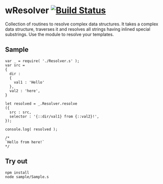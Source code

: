 
# wResolver [![Build Status](https://travis-ci.org/Wandalen/wResolver.svg?branch=master)](https://travis-ci.org/Wandalen/wResolver)

Collection of routines to resolve complex data structures. It takes a complex data structure, traverses it and resolves all strings having inlined special substrings. Use the module to resolve your templates.

## Sample

```
var _ = require( './Resolver.s' );
var src =
{
  dir :
  {
    val1 : 'Hello'
  },
  val2 : 'here',
}

let resolved = _.Resolver.resolve
({
  src : src,
  selector : '{::dir/val1} from {::val2}!',
});

console.log( resolved );

/*
`Hello from here!`
*/
```

## Try out

```
npm install
node sample/Sample.s
```
